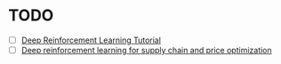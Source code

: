 # TODO

- [ ] [Deep Reinforcement Learning Tutorial](https://www.kaggle.com/code/alexisbcook/deep-reinforcement-learning)
- [ ] [Deep reinforcement learning for supply chain and price optimization](https://www.griddynamics.com/blog/deep-reinforcement-learning-for-supply-chain-and-price-optimization)
